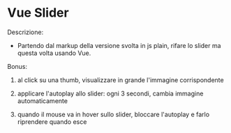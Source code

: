 # Vue Slider

Descrizione:

- Partendo dal markup della versione svolta in js plain, rifare lo slider ma questa volta usando Vue.

Bonus:

1) al click su una thumb, visualizzare in grande l'immagine corrispondente

2) applicare l'autoplay allo slider: ogni 3 secondi, cambia immagine automaticamente

3) quando il mouse va in hover sullo slider, bloccare l'autoplay e farlo riprendere quando esce